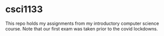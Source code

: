 # csci1133
This repo holds my assignments from my introductory computer science course.
Note that our first exam was taken prior to the covid lockdowns. 
